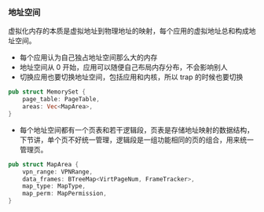 ### 地址空间

虚拟化内存的本质是虚拟地址到物理地址的映射，每个应用的虚拟地址总和构成地址空间。

- 每个应用认为自己独占地址空间那么大的内存
- 地址空间从 0 开始，应用可以随便自己布局内存分布，不会影响别人
- 切换应用也要切换地址空间，包括应用和内核，所以 trap 的时候也要切换

```rust
pub struct MemorySet {
    page_table: PageTable,
    areas: Vec<MapArea>,
}
```

- 每个地址空间都有一个页表和若干逻辑段，页表是存储地址映射的数据结构，下节讲，单个页不好统一管理，逻辑段是一组功能相同的页的组合，用来统一管理页。

```rust
pub struct MapArea {
    vpn_range: VPNRange,
    data_frames: BTreeMap<VirtPageNum, FrameTracker>,
    map_type: MapType,
    map_perm: MapPermission,
}
```


